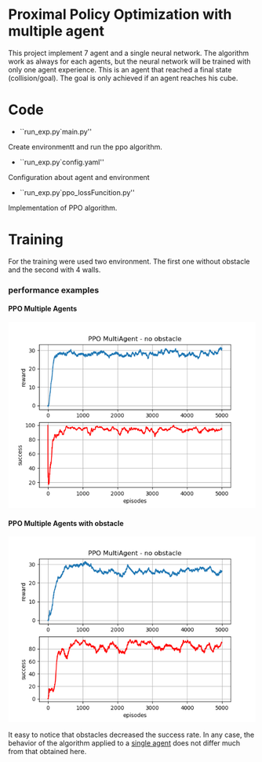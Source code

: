 # Proximal Policy Optimization with multiple agent

This project implement 7 agent and a single neural network. The algorithm work as always for each agents, 
but the neural network will be trained with only one agent experience. 
This is an agent that reached a final state (collision/goal). The goal is only achieved if an agent reaches his cube.


# Code
* ``run_exp.py`main.py''

Create environmentt and run the ppo algorithm.

* ``run_exp.py`config.yaml''

Configuration about agent and environment

* ``run_exp.py`ppo_lossFuncition.py''

Implementation of PPO algorithm.


# Training

For the training were used two environment. The first one without obstacle and the second with 4 walls.


### performance examples
#### PPO Multiple Agents
![image](https://github.com/MatteoBrentegani/PPO/blob/master/PPO_MultiAgent/results/ppo_MultiAgent.png)


#### PPO Multiple Agents with obstacle
![image](https://github.com/MatteoBrentegani/PPO/blob/master/PPO_MultiAgent/results/ppo_MultiAgentObstacle.png)

It easy to notice that obstacles decreased the success rate. In any case, the behavior of the algorithm applied to a [single agent](https://github.com/MatteoBrentegani/PPO/tree/master/PPO_DoubleAction) does not differ much from that obtained here.


